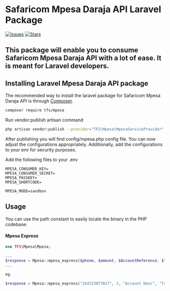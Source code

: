# Safaricom Mpesa Daraja API Laravel Package

[![Issues](https://img.shields.io/github/issues/kelvinthiongo/mpesa?style=flat-square)](https://github.com/kelvinthiongo/mpesa/issues)
[![Stars](https://img.shields.io/github/stars/kelvinthiongo/mpesa?style=flat-square)](https://github.com/kelvinthiongo/mpesa/stargazers)

## This package will enable you to consume Safaricom Mpesa Daraja API with a lot of ease. It is meant for Laravel developers.


## Installing Laravel Mpesa Daraja API package

The recommended way to install the laravel package for Safaricom Mpesa Daraja API is through
[Composer](https://getcomposer.org/).

```bash
composer require tfs/mpesa
```

Run vendor:publish artisan command

```bash
php artisan vendor:publish --provider="TFS\Mpesa\MpesaServiceProvider"
```

After publishing you will find config/mpesa.php config file. You can now adjust the configurations appropriately. Additionally, add the configurations to your env for security purposes.

Add the following files to your .env
```env
MPESA_CONSUMER_KEY=
MPESA_CONSUMER_SECRET=
MPESA_PASSKEY=
MPESA_SHORTCODE=

MPESA_MODE=sandbox
```

## Usage

You can use the path constant to easily locate the binary in the PHP codebase: 

#### Mpesa Express

``` php
use TFS\Mpesa\Mpesa;

...
$response = Mpesa::mpesa_express($phone, $amount, $AccountReference, $TransactionDesc);
...

eg.

$response = Mpesa::mpesa_express("254723077827", 1, "Account Desc", "TransactionDesc")
```
